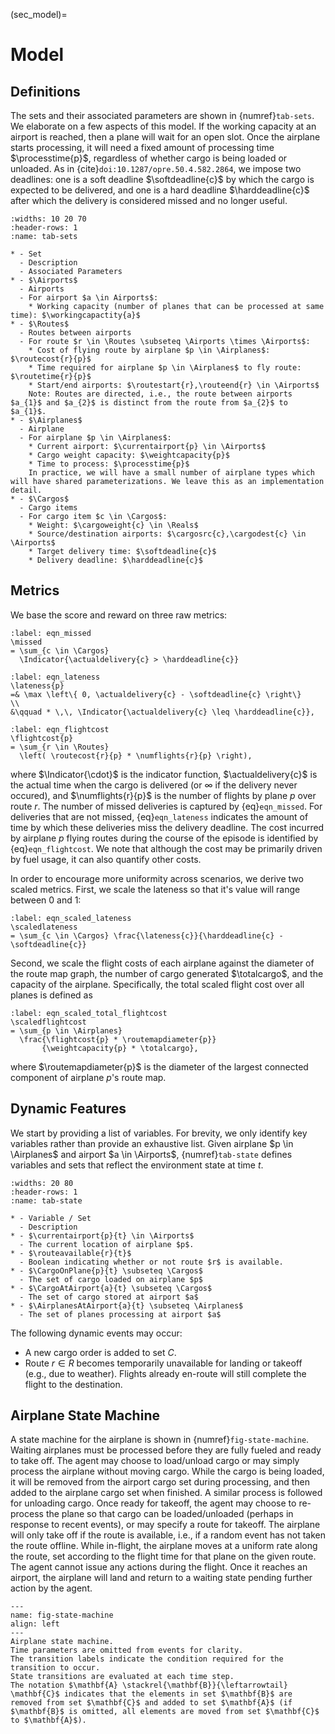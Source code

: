(sec_model)=
# Model

## Definitions

The sets and their associated parameters are shown in {numref}`tab-sets`.
We elaborate on a few aspects of this model.
If the working capacity at an airport is reached, then a plane will wait for an open slot.
Once the airplane starts processing, it will need a fixed amount of processing time $\processtime{p}$, regardless of whether cargo is being loaded or unloaded.
As in {cite}`doi:10.1287/opre.50.4.582.2864`, we impose two deadlines: one is a soft deadline $\softdeadline{c}$ by which the cargo is expected to be delivered, and one is a hard deadline $\harddeadline{c}$ after which the delivery is considered missed and no longer useful.

```{list-table} Sets and parameters
:widths: 10 20 70
:header-rows: 1
:name: tab-sets

* - Set
  - Description
  - Associated Parameters
* - $\Airports$
  - Airports 
  - For airport $a \in Airports$:
    * Working capacity (number of planes that can be processed at same time): $\workingcapactity{a}$ 
* - $\Routes$
  - Routes between airports 
  - For route $r \in \Routes \subseteq \Airports \times \Airports$:
    * Cost of flying route by airplane $p \in \Airplanes$:  $\routecost{r}{p}$
    * Time required for airplane $p \in \Airplanes$ to fly route: $\routetime{r}{p}$
    * Start/end airports: $\routestart{r},\routeend{r} \in \Airports$
    Note: Routes are directed, i.e., the route between airports $a_{1}$ and $a_{2}$ is distinct from the route from $a_{2}$ to $a_{1}$.
* - $\Airplanes$
  - Airplane
  - For airplane $p \in \Airplanes$:
    * Current airport: $\currentairport{p} \in \Airports$
    * Cargo weight capacity: $\weightcapacity{p}$
    * Time to process: $\processtime{p}$
    In practice, we will have a small number of airplane types which will have shared parameterizations. We leave this as an implementation detail.
* - $\Cargos$
  - Cargo items
  - For cargo item $c \in \Cargos$:
    * Weight: $\cargoweight{c} \in \Reals$
    * Source/destination airports: $\cargosrc{c},\cargodest{c} \in \Airports$ 
    * Target delivery time: $\softdeadline{c}$
    * Delivery deadline: $\harddeadline{c}$
```

## Metrics

We base the score and reward on three raw metrics:
```{math}
:label: eqn_missed
\missed
= \sum_{c \in \Cargos}
  \Indicator{\actualdelivery{c} > \harddeadline{c}}
```
```{math}
:label: eqn_lateness
\lateness{p}
=& \max \left\{ 0, \actualdelivery{c} - \softdeadline{c} \right\}
\\
&\qquad * \,\, \Indicator{\actualdelivery{c} \leq \harddeadline{c}},
```
```{math}
:label: eqn_flightcost
\flightcost{p}
= \sum_{r \in \Routes}
  \left( \routecost{r}{p} * \numflights{r}{p} \right),
```
where $\Indicator{\cdot}$ is the indicator function, $\actualdelivery{c}$ is the actual time when the cargo is delivered (or $\infty$ if the delivery never occured), and $\numflights{r}{p}$ is the number of flights by plane $p$ over route $r$.
The number of missed deliveries is captured by {eq}`eqn_missed`.
For deliveries that are not missed, {eq}`eqn_lateness` indicates the amount of time by which these deliveries miss the delivery deadline.
The cost incurred by airplane $p$ flying routes during the course of the episode is identified by {eq}`eqn_flightcost`.
We note that although the cost may be primarily driven by fuel usage, it can also quantify other costs.

In order to encourage more uniformity across scenarios, we derive two scaled metrics.
First, we scale the lateness so that it's value will range between 0 and 1:
```{math}
:label: eqn_scaled_lateness
\scaledlateness
= \sum_{c \in \Cargos} \frac{\lateness{c}}{\harddeadline{c} - \softdeadline{c}}
```
Second, we scale the flight costs of each airplane against the diameter of the route map graph, the number of cargo generated $\totalcargo$, and the capacity of the airplane.
Specifically, the total scaled flight cost over all planes is defined as
```{math}
:label: eqn_scaled_total_flightcost
\scaledflightcost
= \sum_{p \in \Airplanes}
  \frac{\flightcost{p} * \routemapdiameter{p}}
       {\weightcapacity{p} * \totalcargo},
```
where $\routemapdiameter{p}$ is the diameter of the largest connected component of airplane $p$'s route map.
  



## Dynamic Features

We start by providing a list of variables.
For brevity, we only identify key variables rather than provide an exhaustive list.
Given airplane $p \in \Airplanes$ and airport $a \in \Airports$, {numref}`tab-state` defines variables and sets that reflect the environment state at time $t$.

```{list-table} State
:widths: 20 80
:header-rows: 1
:name: tab-state

* - Variable / Set
  - Description
* - $\currentairport{p}{t} \in \Airports$
  - The current location of airplane $p$.
* - $\routeavailable{r}{t}$
  - Boolean indicating whether or not route $r$ is available.
* - $\CargoOnPlane{p}{t} \subseteq \Cargos$
  - The set of cargo loaded on airplane $p$
* - $\CargoAtAirport{a}{t} \subseteq \Cargos$
  - The set of cargo stored at airport $a$
* - $\AirplanesAtAirport{a}{t} \subseteq \Airplanes$
  - The set of planes processing at airport $a$
```

The following dynamic events may occur:
- A new cargo order is added to set $C$.
- Route $r \in R$ becomes temporarily unavailable for landing or takeoff (e.g., due to weather). Flights already en-route will still complete the flight to the destination.


## Airplane State Machine

A state machine for the airplane is shown in {numref}`fig-state-machine`.
Waiting airplanes must be processed before they are fully fueled and ready to take off.
The agent may choose to load/unload cargo or may simply process the airplane without moving cargo. While the cargo is being loaded, it will be removed from the airport cargo set during processing, and then added to the airplane cargo set when finished.
A similar process is followed for unloading cargo. Once ready for takeoff, the agent may choose to re-process the plane so that cargo can be loaded/unloaded (perhaps in response to recent events), or may specify a route for takeoff.
The airplane will only take off if the route is available, i.e., if a random event has not taken the route offline.
While in-flight, the airplane moves at a uniform rate along the route, set according to the flight time for that plane on the given route.
The agent cannot issue any actions during the flight. Once it reaches an airport, the airplane will land and return to a waiting state pending further action by the agent.

```{figure} AirplaneStateMachine.svg
---
name: fig-state-machine
align: left
---
Airplane state machine.
Time parameters are omitted from events for clarity.
The transition labels indicate the condition required for the transition to occur.
State transitions are evaluated at each time step.
The notation $\mathbf{A} \stackrel{\mathbf{B}}{\leftarrowtail} \mathbf{C}$ indicates that the elements in set $\mathbf{B}$ are removed from set $\mathbf{C}$ and added to set $\mathbf{A}$ (if $\mathbf{B}$ is omitted, all elements are moved from set $\mathbf{C}$ to $\mathbf{A}$).
```
